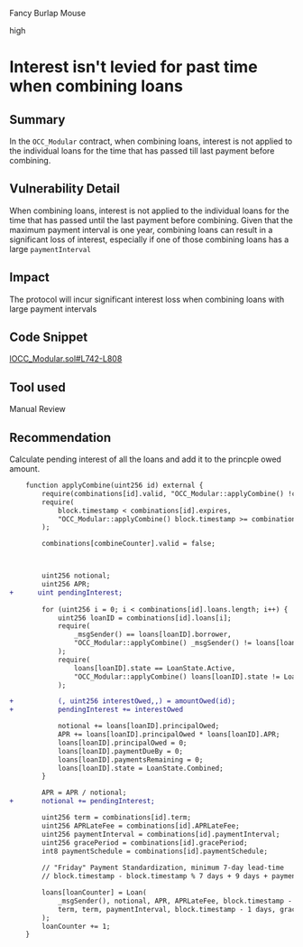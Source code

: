 Fancy Burlap Mouse

high

# Interest isn't levied for past time when combining loans

## Summary

In the `OCC_Modular` contract, when combining loans, interest is not applied to the individual loans for the time that has passed till last payment before combining.

## Vulnerability Detail

When combining loans, interest is not applied to the individual loans for the time that has passed until the last payment before combining. Given that the maximum payment interval is one year, combining loans can result in a significant loss of interest, especially if one of those combining loans has a large `paymentInterval`

## Impact

The protocol will incur significant interest loss when combining loans with large payment intervals

## Code Snippet

[lOCC_Modular.sol#L742-L808](https://github.com/sherlock-audit/2024-03-zivoe/blob/main/zivoe-core-foundry/src/lockers/OCC/OCC_Modular.sol#L742-L808)

## Tool used

Manual Review

## Recommendation
Calculate pending interest of all the loans and add it to the princple owed amount.

```diff
    function applyCombine(uint256 id) external {
        require(combinations[id].valid, "OCC_Modular::applyCombine() !combinations[id].valid");
        require(
            block.timestamp < combinations[id].expires, 
            "OCC_Modular::applyCombine() block.timestamp >= combinations[id].expires"
        );

        combinations[combineCounter].valid = false;



        uint256 notional;
        uint256 APR;
+      uint pendingInterest;
        
        for (uint256 i = 0; i < combinations[id].loans.length; i++) {
            uint256 loanID = combinations[id].loans[i];
            require(
                _msgSender() == loans[loanID].borrower, 
                "OCC_Modular::applyCombine() _msgSender() != loans[loanID].borrower"
            );
            require(
                loans[loanID].state == LoanState.Active, 
                "OCC_Modular::applyCombine() loans[loanID].state != LoanState.Active"
            );

+           (, uint256 interestOwed,,) = amountOwed(id);
+           pendingInterest += interestOwed

            notional += loans[loanID].principalOwed;
            APR += loans[loanID].principalOwed * loans[loanID].APR;
            loans[loanID].principalOwed = 0;
            loans[loanID].paymentDueBy = 0;
            loans[loanID].paymentsRemaining = 0;
            loans[loanID].state = LoanState.Combined;
        }

        APR = APR / notional;
+       notional += pendingInterest;

        uint256 term = combinations[id].term;   
        uint256 APRLateFee = combinations[id].APRLateFee;
        uint256 paymentInterval = combinations[id].paymentInterval;
        uint256 gracePeriod = combinations[id].gracePeriod;
        int8 paymentSchedule = combinations[id].paymentSchedule;
        
        // "Friday" Payment Standardization, minimum 7-day lead-time
        // block.timestamp - block.timestamp % 7 days + 9 days + paymentInterval

        loans[loanCounter] = Loan(
            _msgSender(), notional, APR, APRLateFee, block.timestamp - block.timestamp % 7 days + 9 days + paymentInterval, 
            term, term, paymentInterval, block.timestamp - 1 days, gracePeriod, paymentSchedule, LoanState.Active
        );
        loanCounter += 1;
    }
```

